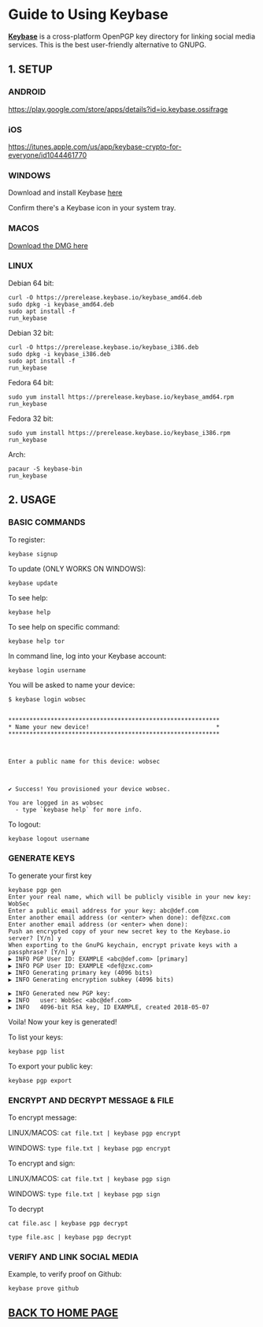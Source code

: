 # Guide to Using Keybase

**[Keybase](https://keybase.io)** is a cross-platform OpenPGP key directory for linking social media services. This is the best user-friendly alternative to GNUPG.

## 1.  SETUP

### ANDROID

https://play.google.com/store/apps/details?id=io.keybase.ossifrage

### iOS

https://itunes.apple.com/us/app/keybase-crypto-for-everyone/id1044461770

### WINDOWS

Download and install Keybase [here](https://prerelease.keybase.io/keybase_setup_386.exe)

Confirm there's a Keybase icon in your system tray.

### MACOS

[Download the DMG here](https://prerelease.keybase.io/Keybase.dmg)

### LINUX

Debian 64 bit:

    curl -O https://prerelease.keybase.io/keybase_amd64.deb
    sudo dpkg -i keybase_amd64.deb
    sudo apt install -f
    run_keybase

Debian 32 bit:

    curl -O https://prerelease.keybase.io/keybase_i386.deb
    sudo dpkg -i keybase_i386.deb
    sudo apt install -f
    run_keybase

Fedora 64 bit:

    sudo yum install https://prerelease.keybase.io/keybase_amd64.rpm
    run_keybase

Fedora 32 bit:

    sudo yum install https://prerelease.keybase.io/keybase_i386.rpm
    run_keybase

Arch:

    pacaur -S keybase-bin
    run_keybase

## 2.  USAGE

### BASIC COMMANDS

To register:

    keybase signup

To update (ONLY WORKS ON WINDOWS):

    keybase update

To see help:

    keybase help

To see help on specific command:

    keybase help tor

In command line, log into your Keybase account:

    keybase login username

You will be asked to name your device:

    $ keybase login wobsec
    
    
    ************************************************************
    * Name your new device!                                    *
    ************************************************************
    
    
    
    Enter a public name for this device: wobsec
    
    
    
    ✔ Success! You provisioned your device wobsec.
    
    You are logged in as wobsec
      - type `keybase help` for more info.

To logout:

    keybase logout username

### GENERATE KEYS

To generate your first key

    keybase pgp gen
    Enter your real name, which will be publicly visible in your new key: WobSec 
    Enter a public email address for your key: abc@def.com
    Enter another email address (or <enter> when done): def@zxc.com
    Enter another email address (or <enter> when done): 
    Push an encrypted copy of your new secret key to the Keybase.io server? [Y/n] y
    When exporting to the GnuPG keychain, encrypt private keys with a passphrase? [Y/n] y
    ▶ INFO PGP User ID: EXAMPLE <abc@def.com> [primary]
    ▶ INFO PGP User ID: EXAMPLE <def@zxc.com> 
    ▶ INFO Generating primary key (4096 bits)
    ▶ INFO Generating encryption subkey (4096 bits)
    
    ▶ INFO Generated new PGP key:
    ▶ INFO   user: WobSec <abc@def.com>
    ▶ INFO   4096-bit RSA key, ID EXAMPLE, created 2018-05-07

Voila! Now your key is generated!

To list your keys:

    keybase pgp list

To export your public key:

    keybase pgp export

### ENCRYPT AND DECRYPT MESSAGE & FILE

To encrypt message:

LINUX/MACOS: `cat file.txt | keybase pgp encrypt`

WINDOWS: `type file.txt | keybase pgp encrypt`

To encrypt and sign:

LINUX/MACOS: `cat file.txt | keybase pgp sign`

WINDOWS: `type file.txt | keybase pgp sign`

To decrypt

    cat file.asc | keybase pgp decrypt

    type file.asc | keybase pgp decrypt

### VERIFY AND LINK SOCIAL MEDIA

Example, to verify proof on Github:

    keybase prove github

## [BACK TO HOME PAGE](index.md)
